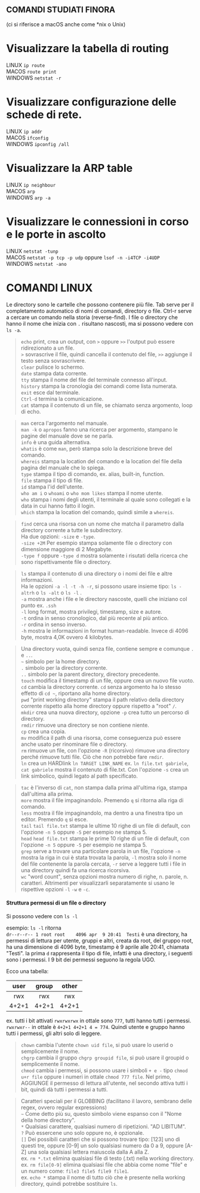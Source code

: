 ## COMANDI STUDIATI FINORA
(ci si riferisce a macOS anche come \*nix o Unix)

# Visualizzare la tabella di routing
LINUX    `ip route`  
MACOS    `route print`  
WINDOWS  `netstat -r`

# Visualizzare configurazione delle schede di rete.
LINUX    `ip addr`  
MACOS    `ifconfig`  
WINDOWS  `ipconfig /all`  

# Visualizzare la ARP table
LINUX    `ip neighbour`  
MACOS    `arp`  
WINDOWS  `arp -a`

# Visualizzare le connessioni in corso e le porte in ascolto
LINUX    `netstat -tunp`  
MACOS    `netstat -p tcp -p udp` oppure `lsof -n -i4TCP -i4UDP`  
WINDOWS  `netstat -ano`

# COMANDI LINUX
Le directory sono le cartelle che possono contenere più file.
Tab serve per il completamento automatico di nomi di comandi, directory o file.
Ctrl-r serve a cercare un comando nella storia (reverse-find).
I file o directory che hanno il nome che inizia con `.` risultano nascosti, ma si possono vedere con `ls -a`.

> `echo`    print, crea un output, con  `>` oppure `>>` l'output può essere ridirezionato a un file.  
`>` sovrascrive il file, quindi cancella il contenuto del file, `>>` aggiunge il testo senza sovrascrivere.  
`clear`   pulisce lo schermo.  
`date`    stampa data corrente.  
`tty`     stampa il nome del file del terminale connesso all'input.  
`history` stampa la cronologia dei comandi come lista numerata.  
`exit`    esce dal terminale.  
`Ctrl-d`  termina la comunicazione.  
`cat`     stampa il contenuto di un file, se chiamato senza argomento, loop di echo.  

>`man`    cerca l'argomento nel manuale.  
`man -k` o `apropos` fanno una ricerca per argomento, stampano le pagine del manuale dove se ne parla.  
`info`    è una guida alternativa.  
`whatis`  è come `man`, però stampa solo la descrizione breve del comando.  
`whereis` stampa la location del comando e la location del file della pagina del manuale che lo spiega.  
`type`    stampa il tipo di comando, ex. alias, built-in, function.  
`file`    stampa il tipo di file.  
`id`      stampa l'id dell'utente.  
`who am i` o `whoami` o `who mom likes`  stampa il nome utente.  
`who`     stampa i nomi degli utenti, il terminale al quale sono collegati e la data in cui hanno fatto il login.  
`which`	  stampa la location del comando, quindi simile a `whereis`.  

> `find`   cerca una risorsa con un nome che matcha il parametro dalla directory corrente a tutte le subdirectory.  
Ha due opzioni: `-size` e `-type`.  
`-size +2M`   Per esempio stampa solamente file o directory con dimensione maggiore di 2 Megabyte.  
`-type f` oppure `-type d` mostra solamente i risutati della ricerca che sono rispettivamente file o directory.  


> `ls` 	stampa il contenuto di una directory o i nomi dei file e altre informazioni.  
Ha le opzioni `-a -l -t -h -r`, si possono usare insieme tipo: `ls -altrh` o `ls -alt` o `ls -l` .    
`-a`	mostra anche i file e le directory nascoste, quelli che iniziano col punto ex. `.ssh`  
`-l`    long format, mostra privilegi, timestamp, size e autore.  
`-t`    ordina in senso cronologico, dal più recente al più antico.  
`-r`    ordina in senso inverso.  
`-h`    mostra le informazioni in format human-readable. Invece di 4096 byte, mostra 4,0K ovvero 4 kilobytes.  


> Una directory vuota, quindi senza file, contiene sempre e comunque `.` e `..`.  
`~`     simbolo per la home directory.  
`.`     simbolo per la directory corrente.  
`..`    simbolo per la parent directory, directory precedente.  
`touch` modifica il timestamp di un file, oppure crea un nuovo file vuoto.  
`cd`    cambia la directory corrente. `cd` senza argomento ha lo stesso effetto di `cd ~`, riportano alla home directory.  
`pwd`   "print working directory" stampa il path relativo della directory corrente rispetto alla home directory oppure rispetto a "root" `/`.    
`mkdir` crea una nuova directory, opzione `-p` crea tutto un percorso di directory.  
`rmdir` rimuove una directory se non contiene niente.  
`cp`    crea una copia.  
`mv`    modifica il path di una risorsa, come conseguenza può essere anche usato per rinominare file o directory.  
`rm`    rimuove un file, con l'opzione `-R` (ricorsivo) rimuove una directory perché rimuove tutti file. Ciò che non potrebbe fare `rmdir`.  
`ln`    crea un HARDlink `ln TARGET LINK_NAME` ex. `ln file.txt gabriele`, `cat gabriele` mostra il contenuto di file.txt. Con l'opzione `-s` crea un link simbolico, quindi legato al path specificato.

> `tac`  è l'inverso di `cat`, non stampa dalla prima all'ultima riga, stampa dall'ultima alla prima.  
`more`   mostra il file impaginandolo. Premendo `q` si ritorna alla riga di comando.  
`less`   mostra il file impaginandolo, ma dentro a una finestra tipo un editor. Premendo `q` si esce.  
`tail`   `tail file.txt` stampa le ultime 10 righe di un file di default, con l'opzione `-n 5` oppure `-5` per esempio ne stampa 5.  
`head`   `head file.txt` stampa le prime 10 righe di un file di default, con l'opzione `-n 5` oppure `-5` per esempio ne stampa 5.  
`grep`  serve a trovare una particolare parola in un file, l'opzione `-n` mostra la riga in cui è stata trovata la parola, `-l` mostra solo il nome del file contenente la parola cercata, `-r` serve a leggere tutti i file in una directory quindi fa una ricerca ricorsiva.   
`wc`    "word count", senza opzioni mostra numero di righe, n. parole, n. caratteri. Altrimenti per visualizzarli separatamente si usano le rispettive opzioni `-l` `-w` e `-c`.  


#### Struttura permessi di un file o directory  
Si possono vedere con `ls -l`

esempio: `ls -l` ritorna  
`dr--r--r-- 1 root root    4096 apr  9 20:41  Testi`
è una directory, ha permessi di lettura per utente, gruppi e altri, creata da root, del gruppo root, ha una dimensione di 4096 byte, timestamp è 9 aprile alle 20:41, chiamata "Testi".
la prima `d` rappresenta il tipo di file, infatti è una directory, i seguenti sono i permessi.
I 9 bit dei permessi seguono la regola UGO.

Ecco una tabella:

|  user | group | other |
| :---: | :---: | :---: |
|  rwx  |  rwx  |  rwx  |
| 4+2+1 | 4+2+1 | 4+2+1 |  

ex.
tutti i bit attivati `rwxrwxrwx` in ottale sono `777`, tutti hanno tutti i permessi.
`rwxrwxr--` in ottale è `4+2+1 4+2+1 4 = 774`. Quindi utente e gruppo hanno tutti i permessi, gli altri solo di leggere.


> `chown`    cambia l'utente `chown uid file`, si può usare lo userid o semplicemente il nome.  
`chgrp`    cambia il gruppo `chgrp groupid file`, si può usare il groupid o semplicemente il nome.  
`chmod`    cambia i permessi, si possono usare i simboli `+ e -` tipo `chmod u+r file` oppure i numeri in ottale `chmod 777 file`. Nel primo, AGGIUNGE il permesso di lettura all'utente, nel secondo attiva tutti i bit, quindi dà tutti i permessi a tutti.  

> Caratteri speciali per il GLOBBING (facilitano il lavoro, sembrano delle regex, ovvero regular expressions)  
`~`   Come detto più su, questo simbolo viene espanso con il "Nome della home directory".  
`*`   Qualsiasi carattere, qualsiasi numero di ripetizioni. "AD LIBITUM".  
`?`   Può essercene uno solo oppure no, è opzionale.  
`[]`    Dei possibili caratteri che si possono trovare tipo: [123] uno di questi tre, oppure [0-9] un solo qualsiasi numero da 0 a 9, oppure [A-Z] una sola qualsiasi lettera maiuscola dalla A alla Z.  
ex. `rm *.txt` elimina qualsiasi file di testo (.txt) nella working directory.  
ex. `rm file[0-9]`  elimina qualsiasi file che abbia come nome "file" e un numero come: `file3 file5 file9 file1`.    
ex. `echo *`  stampa il nome di tutto ciò che è presente nella working directory, quindi potrebbe sostituire `ls`.  
